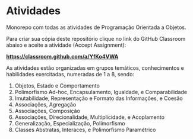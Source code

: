 # Atividades

Monorepo com todas as atividades de Programação Orientada a Objetos.

Para criar sua cópia deste repositório clique no link do GitHub Classroom abaixo e aceite a atividade (Accept Assignment):

<b><https://classroom.github.com/a/YfKo4VWA></b>

As atividades estão organizadas em grupos temáticos, conhecimentos e habilidades exercitadas, numeradas de 1 a 8, sendo:

1. Objetos, Estado e Comportamento
2. Polimorfismo Ad-hoc, Encapsulamento, Igualdade, e Comparabilidade
3. Imutabilidade, Representação e Formato das Informações, e Coesão
4. Associações, Agregação
5. Associações, Composição
6. Associações, Direcionalidade, Multiplicidade, e Acoplamento
7. Generalização, Especialização, Polimorfismo
8. Classes Abstratas, Interaces, e Polimorfismo Paramétrico
